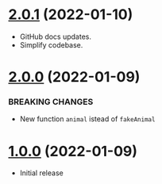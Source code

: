 <a name="2.0.1"></a>
# [2.0.1](https://github.com/faker-javascript/animal) (2022-01-10)
* GitHub docs updates.
* Simplify codebase.

<a name="2.0.0"></a>
# [2.0.0](https://github.com/faker-javascript/animal) (2022-01-09)

### BREAKING CHANGES

* New function `animal` istead of `fakeAnimal`

<a name="1.0.0"></a>
# [1.0.0](https://github.com/faker-javascript/animal) (2022-01-09)
* Initial release
